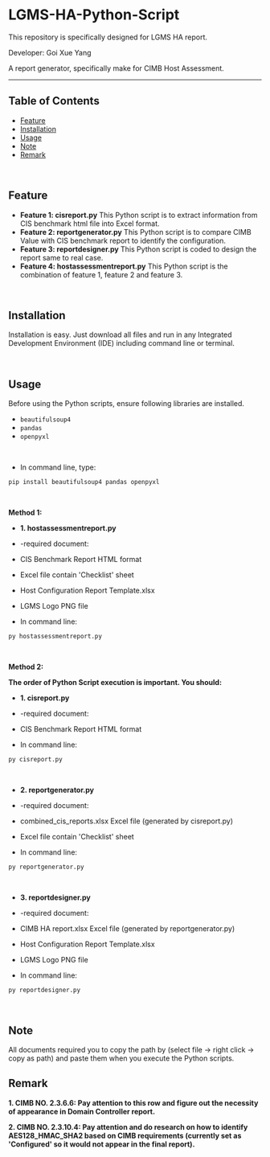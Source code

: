 # LGMS-HA-Python-Script

This repository is specifically designed for LGMS HA report.

Developer: Goi Xue Yang

A report generator, specifically make for CIMB Host Assessment.

---

## Table of Contents
- [Feature](#feature)
- [Installation](#installation)
- [Usage](#usage)
- [Note](#note)
- [Remark](#remark)
<br />

## Feature
* **Feature 1: cisreport.py** This Python script is to extract information from CIS benchmark html file into Excel format.
* **Feature 2: reportgenerator.py** This Python script is to compare CIMB Value with CIS benchmark report to identify the configuration.
* **Feature 3: reportdesigner.py** This Python script is coded to design the report same to real case.
* **Feature 4: hostassessmentreport.py** This Python script is the combination of feature 1, feature 2 and feature 3.
<br />

## Installation
Installation is easy. Just download all files and run in any Integrated Development Environment (IDE) including command line or terminal.

<br />

## Usage
Before using the Python scripts, ensure following libraries are installed.

* ```beautifulsoup4```
* ```pandas```
* ```openpyxl```
<br />

* In command line, type:
```
pip install beautifulsoup4 pandas openpyxl
```
<br />

**Method 1:**
* **1. hostassessmentreport.py**
* -required document:
* CIS Benchmark Report HTML format
* Excel file contain 'Checklist' sheet
* Host Configuration Report Template.xlsx
* LGMS Logo PNG file

* In command line:
```
py hostassessmentreport.py
```
<br />

**Method 2:**

**The order of Python Script execution is important. You should:**
* **1. cisreport.py**
* -required document:
* CIS Benchmark Report HTML format

* In command line:
```
py cisreport.py
```
<br />

* **2. reportgenerator.py**
* -required document:
* combined_cis_reports.xlsx Excel file (generated by cisreport.py)
* Excel file contain 'Checklist' sheet

* In command line:
```
py reportgenerator.py
```
<br />

* **3. reportdesigner.py**
* -required document:
* CIMB HA report.xlsx Excel file (generated by reportgenerator.py)
* Host Configuration Report Template.xlsx
* LGMS Logo PNG file

* In command line:
```
py reportdesigner.py
```
<br />

## Note
All documents required you to copy the path by (select file -> right click -> copy as path) and paste them when you execute the Python scripts.

## Remark
**1. CIMB NO. 2.3.6.6: Pay attention to this row and figure out the necessity of appearance in Domain Controller report.**

**2. CIMB NO. 2.3.10.4: Pay attention and do research on how to identify AES128_HMAC_SHA2 based on CIMB requirements (currently set as 'Configured' so it would not appear in the final report).**
